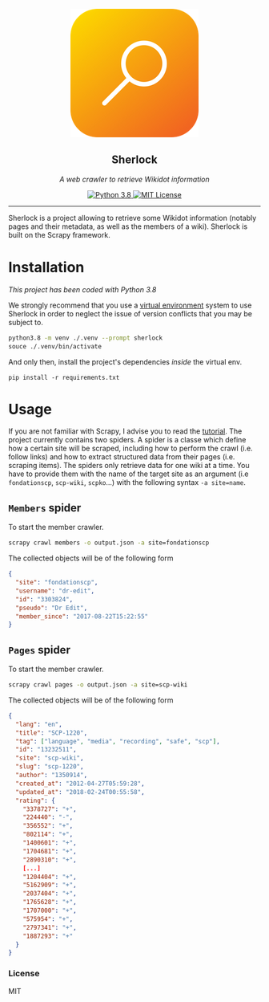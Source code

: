 <p align="center">
   <img src="https://raw.githubusercontent.com/foundation-int-tech-team/sherlock/master/media/search.png" />
</p>

<h2 align="center">Sherlock</h2>

<p align="center">
    <em>A web crawler to retrieve Wikidot information</em>
</p>

<p align="center">
    <a href="https://www.python.org/">
      <img alt="Python 3.8" src="https://img.shields.io/badge/Made%20with-Python%203.8-1f425f.svg">
    </a>
    <a href="https://github.com/hershel/hershel/blob/master/LICENSE">
      <img alt="MIT License" src="https://img.shields.io/badge/License-MIT-yellow.svg">
  </a>
</p>

---

Sherlock is a project allowing to retrieve some Wikidot information (notably pages and their metadata, as well as the members of a wiki). Sherlock is built on the Scrapy framework.

# Installation

_This project has been coded with Python 3.8_

We strongly recommend that you use a [virtual environment]() system to use Sherlock in order to neglect the issue of version conflicts that you may be subject to.

```sh
python3.8 -m venv ./.venv --prompt sherlock
souce ./.venv/bin/activate
```

And only then, install the project's dependencies _inside_ the virtual env.

```
pip install -r requirements.txt
```

# Usage

If you are not familiar with Scrapy, I advise you to read the [tutorial](https://docs.scrapy.org/en/latest/intro/tutorial.html).
The project currently contains two spiders. A spider is a classe which define how a certain site will be scraped, including how to perform the crawl (i.e. follow links) and how to extract structured data from their pages (i.e. scraping items).
The spiders only retrieve data for one wiki at a time. You have to provide them with the name of the target site as an argument (i.e `fondationscp`, `scp-wiki`, `scpko`...) with the following syntax `-a site=name`.

## `Members` spider

To start the member crawler.

```sh
scrapy crawl members -o output.json -a site=fondationscp
```

The collected objects will be of the following form

```json
{
  "site": "fondationscp",
  "username": "dr-edit",
  "id": "3303824",
  "pseudo": "Dr Edit",
  "member_since": "2017-08-22T15:22:55"
}
```

## `Pages` spider

To start the member crawler.

```sh
scrapy crawl pages -o output.json -a site=scp-wiki
```

The collected objects will be of the following form

```json
{
  "lang": "en",
  "title": "SCP-1220",
  "tag": ["language", "media", "recording", "safe", "scp"],
  "id": "13232511",
  "site": "scp-wiki",
  "slug": "scp-1220",
  "author": "1350914",
  "created_at": "2012-04-27T05:59:28",
  "updated_at": "2018-02-24T00:55:58",
  "rating": {
    "3378727": "+",
    "224440": "-",
    "356552": "+",
    "802114": "+",
    "1400601": "+",
    "1704681": "+",
    "2890310": "+",
    [...]
    "1204404": "+",
    "5162909": "+",
    "2037404": "+",
    "1765628": "+",
    "1707000": "+",
    "575954": "+",
    "2797341": "+",
    "1887293": "+"
  }
}
```

### License

MIT
